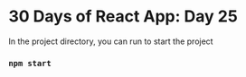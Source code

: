 # 30 Days of React App: Day 25

In the project directory, you can run to start the project

### `npm start`
